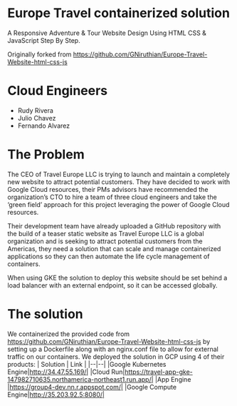 # Europe Travel containerized solution
A Responsive Adventure & Tour Website Design Using HTML CSS  & JavaScript Step By Step.

Originally forked from https://github.com/GNiruthian/Europe-Travel-Website-html-css-js

# Cloud Engineers
- Rudy Rivera
- Julio Chavez
- Fernando Alvarez

# The Problem

The CEO of Travel Europe LLC is trying to launch and maintain a completely new website to attract potential customers. They have decided to work with Google Cloud resources, their PMs advisors have recommended the organization’s CTO to hire a team of three cloud engineers and take the ‘green field’ approach for this project leveraging the power of Google Cloud resources. 

Their development team have already uploaded a GitHub repository with the build of a teaser static website as Travel Europe LLC is a global organization and is seeking to attract potential customers from the Americas, they need a solution that can scale and manage containerized applications so they can then automate the life cycle management of containers. 

When using GKE the solution to deploy this website should be set behind a load balancer with an external endpoint, so it can be accessed globally. 

# The solution

We containerized the provided code from https://github.com/GNiruthian/Europe-Travel-Website-html-css-js by setting up a Dockerfile along with an nginx.conf file to allow for external traffic on our containers. We deployed the solution in GCP using 4 of their products:
| Solution | Link  |
|--|--|
|Google Kubernetes Engine|http://34.47.55.169/|
|Cloud Run|https://travel-app-gke-147982710635.northamerica-northeast1.run.app/|
|App Engine |https://group4-dev.nn.r.appspot.com/|
|Google Compute Engine|http://35.203.92.5:8080/|
